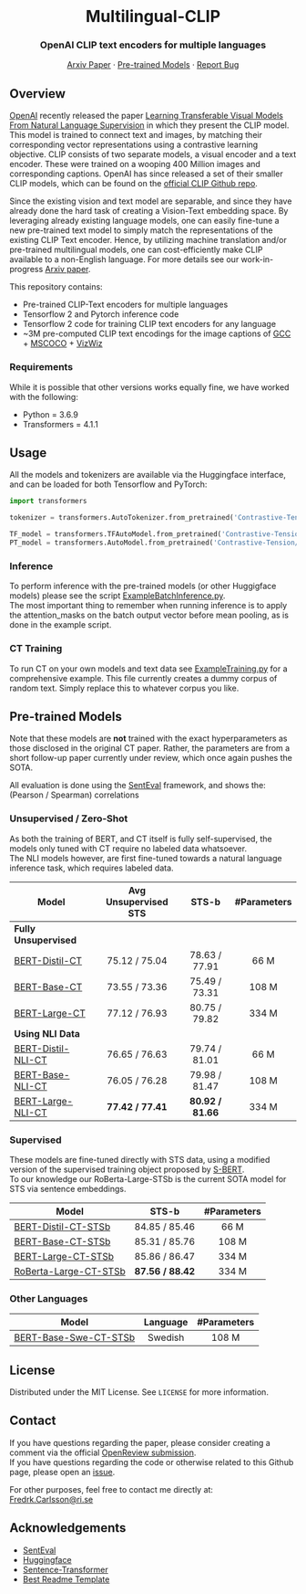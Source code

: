 <br />
<p align="center">
  <h1 align="center">Multilingual-CLIP</h1>
  <h3 align="center">OpenAI CLIP text encoders for multiple languages</h3>
  
  <p align="center">  
    <a href="https://openreview.net/pdf?id=Ov_sMNau-PF">Arxiv Paper</a>
    ·
    <a href="https://huggingface.co/Contrastive-Tension">Pre-trained Models</a>
    ·
    <a href="https://github.com/FreddeFrallan/Contrastive-Tension/issues">Report Bug</a>
  </p>
</p>


<!-- ABOUT THE PROJECT -->
## Overview
[OpenAI](https://openai.com/) recently released the paper [Learning Transferable Visual Models From Natural Language Supervision](https://arxiv.org/abs/2103.00020) in which they present the CLIP model. This model is trained to connect text and images, by matching their corresponding vector representations using a contrastive learning objective.
CLIP consists of two separate models, a visual encoder and a text encoder. These were trained on a wooping 400 Million images and corresponding captions. 
OpenAI has since released a set of their smaller CLIP models, which can be found on the [official CLIP Github repo](https://github.com/openai/CLIP).

Since the existing vision and text model are separable, and since they have already done the hard task of creating a Vision-Text embedding space.
By leveraging already existing language models, one can easily fine-tune a new pre-trained text model to simply match the representations of the existing CLIP Text encoder. Hence, by utilizing machine translation and/or pre-trained multilingual models, one can cost-efficiently make CLIP available to a non-English language. For more details see our work-in-progress [Arxiv paper](www.google.com).


This repository contains:
* Pre-trained CLIP-Text encoders for multiple languages
* Tensorflow 2 and Pytorch inference code
* Tensorflow 2 code for training CLIP text encoders for any language
* ~3M pre-computed CLIP text encodings for the image captions of [GCC](https://ai.google.com/research/ConceptualCaptions/) + [MSCOCO](https://cocodataset.org/#home) + [VizWiz](https://vizwiz.org/tasks-and-datasets/image-captioning/)

### Requirements
While it is possible that other versions works equally fine, we have worked with the following:

* Python = 3.6.9
* Transformers = 4.1.1

<!-- USAGE EXAMPLES -->
## Usage
All the models and tokenizers are available via the Huggingface interface, and can be loaded for both Tensorflow and PyTorch:
```python
import transformers

tokenizer = transformers.AutoTokenizer.from_pretrained('Contrastive-Tension/RoBerta-Large-CT-STSb')

TF_model = transformers.TFAutoModel.from_pretrained('Contrastive-Tension/RoBerta-Large-CT-STSb')
PT_model = transformers.AutoModel.from_pretrained('Contrastive-Tension/RoBerta-Large-CT-STSb')
```

### Inference
To perform inference with the pre-trained models (or other Huggigface models) please see the script [ExampleBatchInference.py](ExampleBatchInference.py). <br>
The most important thing to remember when running inference is to apply the attention_masks on the batch output vector before mean pooling, as is done in the example script.

### CT Training
To run CT on your own models and text data see [ExampleTraining.py](ExampleTraining.py) for a comprehensive example. This file currently creates a dummy corpus of random text. Simply replace this to whatever corpus you like.

<!-- GETTING STARTED -->
## Pre-trained Models
Note that these models are <b>not</b> trained with the exact hyperparameters as those disclosed in the original CT paper. Rather, the parameters are from a short follow-up paper currently under review, which once again pushes the SOTA.

All evaluation is done using the [SentEval](https://github.com/facebookresearch/SentEval) framework, and shows the: (Pearson / Spearman) correlations
### Unsupervised / Zero-Shot
As both the training of BERT, and CT itself is fully self-supervised, the models only tuned with CT require no labeled data whatsoever.<br>
The NLI models however, are first fine-tuned towards a natural language inference task, which requires labeled data.

| Model| Avg Unsupervised STS |STS-b | #Parameters|
| ----------------------------------|:-----: |:-----: |:-----: |
|**Fully Unsupervised**    ||
| [BERT-Distil-CT](https://huggingface.co/Contrastive-Tension/BERT-Distil-CT)             | 75.12 / 75.04| 78.63 / 77.91 | 66 M|
| [BERT-Base-CT](https://huggingface.co/Contrastive-Tension/BERT-Base-CT)  | 73.55 / 73.36 | 75.49 / 73.31 | 108 M|
| [BERT-Large-CT](https://huggingface.co/Contrastive-Tension/BERT-Large-CT)        | 77.12 / 76.93| 80.75 / 79.82 | 334 M|
|**Using NLI Data**    ||
| [BERT-Distil-NLI-CT](https://huggingface.co/Contrastive-Tension/BERT-Distil-NLI-CT)             | 76.65 / 76.63 | 79.74 / 81.01 | 66 M|
| [BERT-Base-NLI-CT](https://huggingface.co/Contrastive-Tension/BERT-Base-NLI-CT)  | 76.05 / 76.28 | 79.98 / 81.47  | 108 M|
| [BERT-Large-NLI-CT](https://huggingface.co/Contrastive-Tension/BERT-Large-NLI-CT)        | <b> 77.42 / 77.41 </b> | <b> 80.92 / 81.66 </b>  | 334 M|

### Supervised
These models are fine-tuned directly with STS data, using a modified version of the supervised training object proposed by [S-BERT](https://arxiv.org/abs/1908.10084).<br>
To our knowledge our RoBerta-Large-STSb is the current SOTA model for STS via sentence embeddings.

| Model| STS-b | #Parameters|
| ----------------------------------|:-----: |:-----: |
| [BERT-Distil-CT-STSb](https://huggingface.co/Contrastive-Tension/BERT-Distil-CT-STSb)             | 84.85 / 85.46  | 66 M|
| [BERT-Base-CT-STSb](https://huggingface.co/Contrastive-Tension/BERT-Base-CT-STSb)  | 85.31 / 85.76  | 108 M|
| [BERT-Large-CT-STSb](https://huggingface.co/Contrastive-Tension/BERT-Large-CT-STSb)        | 85.86 / 86.47  | 334 M|
| [RoBerta-Large-CT-STSb](https://huggingface.co/Contrastive-Tension/RoBerta-Large-CT-STSb)        | <b> 87.56 / 88.42 </b>  | 334 M|

### Other Languages

| Model | Language | #Parameters|
| ----------------------------------|:-----: |:-----: |
| [BERT-Base-Swe-CT-STSb](https://huggingface.co/Contrastive-Tension/BERT-Base-Swe-CT-STSb/tree/main)             | Swedish  | 108 M|



<!-- LICENSE -->
## License
Distributed under the MIT License. See `LICENSE` for more information.


<!-- CONTACT -->
## Contact
If you have questions regarding the paper, please consider creating a comment via the official [OpenReview submission](https://openreview.net/forum?id=Ov_sMNau-PF). </br>
If you have questions regarding the code or otherwise related to this Github page, please open an [issue](https://github.com/FreddeFrallan/Contrastive-Tension/issues).

For other purposes, feel free to contact me directly at: Fredrk.Carlsson@ri.se

<!-- ACKNOWLEDGEMENTS -->
## Acknowledgements
* [SentEval](https://github.com/facebookresearch/SentEval)
* [Huggingface](https://huggingface.co/)
* [Sentence-Transformer](https://github.com/UKPLab/sentence-transformers)
* [Best Readme Template](https://github.com/othneildrew/Best-README-Template)


<!-- MARKDOWN LINKS & IMAGES -->
<!-- https://www.markdownguide.org/basic-syntax/#reference-style-links -->
[contributors-shield]: https://img.shields.io/github/contributors/othneildrew/Best-README-Template.svg?style=for-the-badge
[contributors-url]: https://github.com/othneildrew/Best-README-Template/graphs/contributors
[forks-shield]: https://img.shields.io/github/forks/othneildrew/Best-README-Template.svg?style=for-the-badge
[forks-url]: https://github.com/othneildrew/Best-README-Template/network/members
[stars-shield]: https://img.shields.io/github/stars/othneildrew/Best-README-Template.svg?style=for-the-badge
[stars-url]: https://github.com/othneildrew/Best-README-Template/stargazers
[issues-shield]: https://img.shields.io/github/issues/othneildrew/Best-README-Template.svg?style=for-the-badge
[issues-url]: https://github.com/othneildrew/Best-README-Template/issues
[license-shield]: https://img.shields.io/github/license/othneildrew/Best-README-Template.svg?style=for-the-badge
[license-url]: https://github.com/othneildrew/Best-README-Template/blob/master/LICENSE.txt
[linkedin-shield]: https://img.shields.io/badge/-LinkedIn-black.svg?style=for-the-badge&logo=linkedin&colorB=555
[linkedin-url]: https://linkedin.com/in/othneildrew
[product-screenshot]: images/screenshot.png
